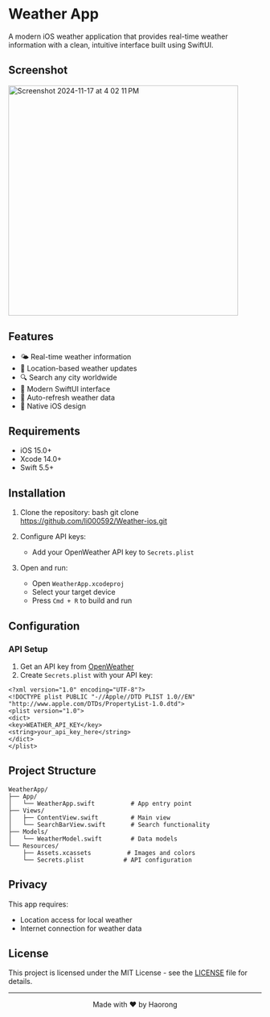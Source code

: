 # Weather App

A modern iOS weather application that provides real-time weather information with a clean, intuitive interface built using SwiftUI.
## Screenshot

<img width="457" alt="Screenshot 2024-11-17 at 4 02 11 PM" src="https://github.com/user-attachments/assets/fe017f35-dd57-47c5-bd8b-6d25d2b8e293">

## Features

- 🌤 Real-time weather information
- 📍 Location-based weather updates
- 🔍 Search any city worldwide
- 🎨 Modern SwiftUI interface
- 🔄 Auto-refresh weather data
- 📱 Native iOS design

## Requirements

- iOS 15.0+
- Xcode 14.0+
- Swift 5.5+

## Installation

1. Clone the repository:
bash
git clone https://github.com/li000592/Weather-ios.git

2. Configure API keys:
   - Add your OpenWeather API key to `Secrets.plist`

3. Open and run:
   - Open `WeatherApp.xcodeproj`
   - Select your target device
   - Press `Cmd + R` to build and run

## Configuration

### API Setup
1. Get an API key from [OpenWeather](https://openweathermap.org/api)
2. Create `Secrets.plist` with your API key:

```
<?xml version="1.0" encoding="UTF-8"?>
<!DOCTYPE plist PUBLIC "-//Apple//DTD PLIST 1.0//EN" "http://www.apple.com/DTDs/PropertyList-1.0.dtd">
<plist version="1.0">
<dict>
<key>WEATHER_API_KEY</key>
<string>your_api_key_here</string>
</dict>
</plist>
```

## Project Structure

```
WeatherApp/
├── App/
│   └── WeatherApp.swift          # App entry point
├── Views/
│   ├── ContentView.swift         # Main view
│   └── SearchBarView.swift       # Search functionality
├── Models/
│   └── WeatherModel.swift        # Data models
└── Resources/
    ├── Assets.xcassets          # Images and colors
    └── Secrets.plist           # API configuration
```

## Privacy

This app requires:
- Location access for local weather
- Internet connection for weather data

## License

This project is licensed under the MIT License - see the [LICENSE](LICENSE) file for details.

---

<p align="center">
  Made with ❤️ by Haorong
</p>
